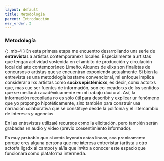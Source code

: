 ```yaml
---
layout: default
title: Metodología
parent: Introducción
nav_order: 2
---
```


### Metodología
{: .mb-4 }
En esta primera etapa me encuentro desarrollando una serie de **entrevistas** a artistas contemporanexs locales. Especialmente a artistas que tengan actividad sostenida en el ámbito de producción y circulación local del arte contemporáneo Limeño. Algunxs de ellxs son finalistas de concursos o artistas que se encuentran exponiendo actualmente. Si bien la entrevista es una metodología bastante convencional, mi enfoque implica considerar a lxs artistas como **socixs epistémicxs**, es decir, como actorxs que, mas que ser fuentes de información, son co-creadorxs de los sentidos que se mediarán académicamente en mi trabajo doctoral. Así, la información recopilada no es sólo útil para describir y explicar un fenómeno que yo propongo hipotéticamente, sino también para construir una narración colaborativa que se constituye desde la polifonía y el intercambio de intereses y agencias.

En las entrevistas utilizaré recursos como la elicitación, pero también serán grabadas en audio y video (previo consentimiento informado). 

Es muy probable que si estás leyendo estas líneas, sea precisamente porque eres alguna persona que me interesa entrevistar (artista u otro actor/a ligadx al campo) y al/la que invito a conocer este espacio que funcionará como plataforma intermedia.
